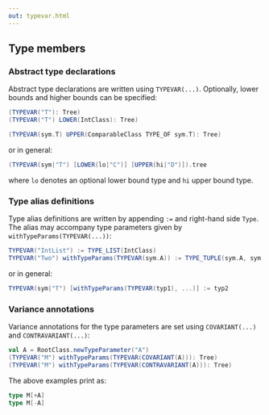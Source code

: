 ```yaml
---
out: typevar.html
---
```


Type members
------------

### Abstract type declarations

Abstract type declarations are written using `TYPEVAR(...)`. Optionally, lower bounds and higher bounds can be specified:

```scala
(TYPEVAR("T"): Tree)
(TYPEVAR("T") LOWER(IntClass): Tree)

(TYPEVAR(sym.T) UPPER(ComparableClass TYPE_OF sym.T): Tree)
```

or in general:

```scala
(TYPEVAR(sym|"T") [LOWER(lo|"C")] [UPPER(hi|"D")]).tree
```

where `lo` denotes an optional lower bound type and `hi` upper bound type.

### Type alias definitions

Type alias definitions are written by appending `:=` and right-hand side `Type`. The alias may accompany type parameters given by `withTypeParams(TYPEVAR(...))`:

```scala
TYPEVAR("IntList") := TYPE_LIST(IntClass)
TYPEVAR("Two") withTypeParams(TYPEVAR(sym.A)) := TYPE_TUPLE(sym.A, sym.A)
```

or in general:

```scala
TYPEVAR(sym|"T") [withTypeParams(TYPEVAR(typ1), ...)] := typ2
```

### Variance annotations

Variance annotations for the type parameters are set using `COVARIANT(...)` and `CONTRAVARIANT(...)`:

```scala
val A = RootClass.newTypeParameter("A")
(TYPEVAR("M") withTypeParams(TYPEVAR(COVARIANT(A))): Tree)
(TYPEVAR("M") withTypeParams(TYPEVAR(CONTRAVARIANT(A))): Tree)
```

The above examples print as:

```scala
type M[+A]
type M[-A]
```
